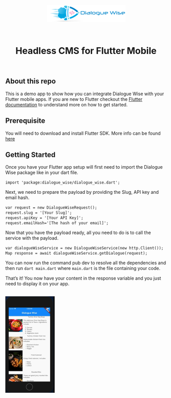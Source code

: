 <p align="center">
<a href="https://dialoguewise.com" target="_blank"><img src="https://github.com/dialoguewise/dialoguewise-demo/blob/master/screenshots/logo.PNG?raw=true"></a>
</p>  
<br/>
<h1 align="center">
Headless CMS for Flutter Mobile
</h1>  
<br/>

## About this repo

This is a demo app to show how you can integrate Dialogue Wise with your Flutter mobile apps. If you are new to Flutter checkout the [Flutter documentation](https://flutter.dev/docs) to understand more on how to get started.

## Prerequisite

You will need to download and install Flutter SDK.
More info can be found [here](https://flutter.dev/docs/get-started)

## Getting Started

Once you have your Flutter app setup will first need to import the Dialogue Wise package like in your dart file.

```
import 'package:dialogue_wise/dialogue_wise.dart';
```

Next, we need to prepare the payload by providing the Slug, API key and email hash.

```
var request = new DialogueWiseRequest();
request.slug = '[Your Slug]';
request.apiKey = '[Your API Key]';
request.emailHash='[The hash of your email]';
```

Now that you have the payload ready, all you need to do is to call the service with the payload.

```
var dialogueWiseService = new DialogueWiseService(new http.Client()); 
Map response = await dialogueWiseService.getDialogue(request);
```

You can now run the command pub dev to resolve all the dependencies and then run `dart main.dart` where `main.dart` is the file containing your code.

That’s it! You now have your content in the response variable and you just need to display it on your app.

<br/>

<img src="https://github.com/dialoguewise/flutter-fab-foods-mobile-app/blob/master/screenshot/flutter-mobile-app.png?raw=true" height="300"> 